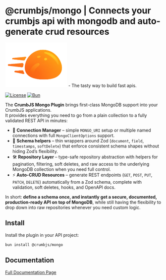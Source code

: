 # @crumbjs/mongo | Connects your crumbjs api with mongodb and auto-generate crud resources

<img src="https://raw.githubusercontent.com/tuplescompany/crumbjs/refs/heads/main/logo/crumbjs.png" alt="CrumbJS Logo" width="200"/>
- The tasty way to build fast apis.

[![License](https://img.shields.io/badge/license-MIT-blue.svg)](LICENSE)
[![Bun](https://img.shields.io/badge/Bun-1.2.20-black?logo=bun)](https://bun.sh)

The **CrumbJS Mongo Plugin** brings first-class MongoDB support into your CrumbJS applications.  
It provides everything you need to go from a plain collection to a fully validated REST API in minutes:

- 🔌 **Connection Manager** – simple `MONGO_URI` setup or multiple named connections with full `MongoClientOptions` support.
- 📄 **Schema helpers** – thin wrappers around Zod (`document`, `field`, `timestamps`, `softDelete`) that enforce consistent schema shapes without hiding Zod’s flexibility.
- 🛠️ **Repository Layer** – type-safe repository abstraction with helpers for pagination, filtering, soft deletes, and raw access to the underlying MongoDB collection when you need full control.
- ⚡ **Auto-CRUD Resources** – generate REST endpoints (`GET`, `POST`, `PUT`, `PATCH`, `DELETE`) automatically from a Zod schema, complete with validation, soft deletes, hooks, and OpenAPI docs.

In short: **define a schema once, and instantly get a secure, documented, production-ready API on top of MongoDB**, while still having the flexibility to drop down into raw repositories whenever you need custom logic.

## Install

Install the plugin in your API project:

```bash
bun install @crumbjs/mongo
```

## Documentation

[Full Documentation Page](https://crumbjs.com/docs/plugins/mongo/)
